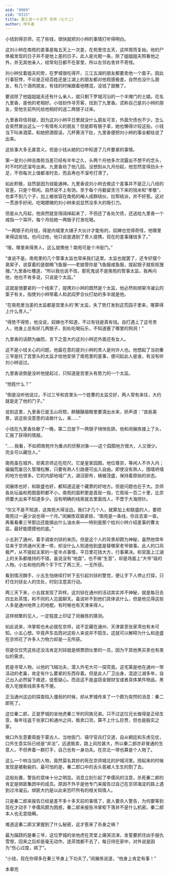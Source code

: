```yaml
---
aid: "0009"
zid: "0315"
title: 第三百一十五节 京师（七十二）
author: 吹牛者
---
```


小钱到得京师，花了些钱，很快就把刘小辫的事情打听得明白。

这刘小辫在南苑的差事是每五天上一次差，在苑里住五天，这样周而复始。他的尸体被发现的日子并不是他上差的日子。此人是光棍一条，除了姐姐姐夫照看他之外，并无其他亲人，经常旬日都不在家里，所以左邻右舍并不奇怪。

刘小辫仗着姐夫的势，在罗城很吃得开，三江五湖的朋友都要卖他一个面子。因此行事狂悖，不论是正经百姓还是江湖上的朋友都对他观感极差。自然也没什么朋友，有几个酒肉朋友，有钱的时候跟着他瞎混，没钱了就散了。

要说除了他姐姐姐夫还有什么亲人，就只剩下罗城河沿的一个半掩门的土娼，花名九里香，是他的老相好。小钱扮作寻芳客，找到了九里香。谎称自己是刘小辫的朋友，受他生前所托给他相好的送二两银子过来。

九里香将信将疑，因为这刘小辫平日里就没什么朋友可言，外面欠债也不少。怎么会突然冒出这么一个有情有义的朋友？但是即有银子拿，她也懒得计较这些。小钱当下叫来酒菜，和她把酒叙话，几杯黄汤下肚，九里香便把刘小辫的事全都给说了出来。

这些事大多无甚意义。但是小钱从她的口中知道了几件要紧的事情。

第一是刘小辫去南苑当差已经有半年之久，头两个月他多次流露出不想干的念头，时不时的还溜号出来。九里香劝了他几回。没想到从九月份起，他忽然变得劲头十足，不但每次上值都准时去，而且再也不溜号打滑了。

如此积极，自然是因为钱能通神。九里香说刘小辫去做这个差事并不是正儿八经的官差，只是个帮闲。自然说不上有饷，至于每个月截留贪污下来的钱米和“孝敬”，也拿不到几个子，加上被收容在南苑的阉人成群结伙，拉帮结派，并不好惹。这对一贯游手好闲，吃喝嫖赌的刘小辫来说显然没多大的吸引力。

但是从九月起，他突然就变得阔绰起来了，不但还了各处欠债，还送给九里香一个戒指一个耳环。每个月给她一两银子打发吃喝。

“一两银子的月钱，得是内城里大铺子大伙计才能有的，奴婢也觉得奇怪，他哪里来得这些钱。也问过他，他只说是遇到了贵人提携，现在的差事赚钱多了。”

“哦，哪里来得贵人，这么提携他？南苑可是个冷衙门。”

“谁说不是。南苑里的几个管事太监也常来我们这里。太监也就罢了，还专好摆个臭架子，说穿着的是御赐飞鱼服――老娘管你是飞鱼服咸鱼服，提起银子就抠抠搜搜。”九里香吐槽道，“所以我也说不信，那死鬼说不是南苑的管事太监，我再问他，他也不肯多说，只说是个太监。”

这就是很要紧的一个线索了，提携刘小辫的既然是个太监，他必然和绑架冷凝云的案子有关。指使刘小辫带着人和武阎罗合伙打劫的多半就是他。

“在南苑里当差的太监都是宫里头的‘黑’太监，失了势打发到这荒园子里来，哪算得上什么贵人。”

“得势不得势，他没说，奴婢也不知道，不过有钱是真有钱。自打遇上了这号贵人，他身上总有好几两银子，到处吃喝玩乐，不知道塞了哪里的狗洞！”

九里香的话颇为幽怨，言下之意大约这刘小辫还外面还有女人。

这不是小钱关心的问题，他最在意的是刘小辫的贵人是何许人也。他想起了当初秦三爷是托了宫里头的太监才给他安排了南苑里的差事，便问起此人是谁，有没有听刘小辫说过。

九里香说倒是没听他提起过，只知道是宫里头有势力的一个太监。

“他姓什么？”

“倒是没听他说过，不过三爷和宫里头一个姓曹的太监交好，两人常有来往，大约就是走了他的门子。”

说到这里，九里香已是玉山将颓，醉醺醺眉眼里要滴出水来，娇声道：“良辰美景，说这些没意思的话做什么，来……”

小钱在九里香处歇了一晚，第二日放下一两银子悄悄告辞。他和闵展炼接上了头，汇报了获得的情报。

“……我看，不如把南苑作为重点的侦察对象――这个园囿地方很大，人又很少。完全可以藏住人。”

南苑虽在城外，却离京师近在咫尺。它是皇家园囿，地位尊崇，等闲人不许入内；偏偏荒废日久管理松懈，只要有熟人引路便可出入自由。即使没有熟人，围墙坍塌的地方也很多。它的内部地域广大，湖沼密布，植被茂盛，保持着原始的状态。

闵展炼也好，和联盛也好，都知道这是个藏票的好地方。但是问题也在于大。京师各处坛庙和苑囿面积都不小，南苑的面积更是首屈一指，它周垣一百二十里，比京师要大出来不知道多少。没有明确的线索就去里面找人，不啻于大海捞针。

“你又不是不知道，这南苑大得没边。我们才几个人，就算加上和联盛的人，要把南苑过一遍少说也得一个月。”闵展炼双眉紧锁，“南苑是一条线，你且去查一查。再看看秦三爷那边还能搞出什么油水来――特别是那个给刘小辫介绍差事的曹太监，最好能摸摸他的底。”

小五到了通州，着手调查刘铩的来历。但是这个人的背景却颇为神秘，虽然他常年往来于京师通州天津一带，却没什么人知道他到底是替哪家老爷做事。此人的口风极严，从不提起主家的一星半点事情，平日里花钱大方，行事果决。和官面上江湖上的关系都维持的不错，虽说没有“地盘”，也不做“生意”，却是场面上“大爷”级的人物。小五和他的两个手下忙了两三天，一无所获。

看到情况棘手，小五生怕继续打听下去引起刘铩的警觉，便让手下人停止打探，只盯住刘铩女人的住处，时刻注意其行动。

两三天下来，小五就发现了异样。这刘铩在通州的活动其实并不神秘，就是每日去四五处茶馆，和不同的人见面聊天。虽说听不到他们具体说什么，但是他见得这些人多是通州地界上的地棍，有时候也有天津来得人。

这样频繁的见人，一定程度上印证了闵展炼的猜测。

如此说来，冷掌柜也未必就在京师，说不定藏在通州、天津甚至张家湾也有未可知。小五心想。毕竟声东击西对这些人来说并不陌生。这就可以解释为什么和连盛在京师花了许多人力物力却是一无所获。

但是仅仅凭这些还没法肯定刘铩就是绑票团伙里的一员，因为干其他黑买卖也有类似的需求。

若是寻常人物，以他的飞贼功夫，潜入外宅大可一探究竟。这宅第是他在通州一带活动的老巢，肯定有什么要紧的东西存着。但是此人厂卫出身，混迹江湖多年，自己出入必然留下痕迹，徒惹疑心。而且这不是盗窃金银财宝或者具体某件物品，黑夜入宅搜索线索多有不便。

正当通州这边的探查陷入僵局的时候，却从罗城传来了一个颇为突然的消息：秦二郎死了。

这位秦二郎，正是罗城的坐地虎秦三爷的同族兄弟。只不过这位兄长做得是正经生意，每年往返于张家口和通州之间，贩卖口货。算不上什么巨贾，但也是殷实之家。

做口外生意要周旋于蒙古人、当地衙门、镇守官兵打交道，自从朝廷和东虏见仗，口外生意实际已经是“非法”，远道贩卖，路上风险甚大，所以秦二郎亦非普通的生意人，不但养着一群打手，自己也有一身功夫。在京北一带也算是个人物了。

这么一个响当当的人物，竟然莫名其妙的死在京师城北的护城河里。捞起来的时候发现是被勒毙的，最可怕的是，秦二郎口中的舌头竟被人生生的割了去。

这般处置，警告的意味十分之明显。消息立刻引起了李儒风的注意，杀死秦二郎的肯定是绑匪集团中的成员。原因不外乎是他专门来报告过自己在京郊海淀的路上遇到过冷凝云。绑匪大约是以此来恐吓所有的相关知情人。

只是秦二郎来报告已经是差不多十多天前的事情了，匪人要杀人警告，为何要等到现在才动手？李儒风颇为困惑，秦二郎来报告冷掌柜下落并不是什么机密。秦二郎本人也无意隐瞒。

难道这秦二郎又掌握到了什么秘密，这才惹来了杀身之祸？

最为蹊跷的是秦三爷，这位罗城的坐地虎在灵堂上痛哭流涕，发誓要抓住凶手报仇雪恨，回来之后却是毫无动作，连茶馆都不去了，每日待在家中，对外说是因为“伤心过度，病了”。

“小钱，现在你得多在秦三爷身上下功夫了。”闵展炼说道，“他身上肯定有事！”

本章完

